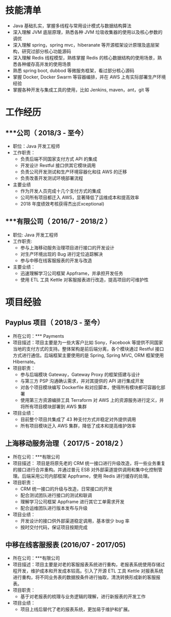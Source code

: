 # 技能清单

- Java 基础扎实，掌握多线程与常用设计模式与数据结构算法
- 深入理解 JVM 底层原理，熟悉各种 JVM 垃圾收集器的使用以及核心参数的调优
- 深入理解 spring，spring mvc，hiberanate 等开源框架设计原理及底层架构，研究过部分核心功能源码
- 深入理解 Redis 线程模型，熟练掌握 Redis 的核心数据结构的使用场景，熟悉各种缓存高并发的使用场景
- 熟悉 spring boot, dubbod 等微服务框架，看过部分核心源码
- 掌握 Docker, Docker Swarm 等容器编排，并在 AWS 上有实际部署生产环境经验
- 掌握各种开发与集成工具的使用，比如 Jenkins, maven，ant，git 等

# 工作经历

## ***公司（ 2018/3 - 至今）

- 职位：Java 开发工程师
- 工作职责：
  - 负责后端不同国家支付方式 API 的集成
  - 开发设计 Restful 接口供其它模块调用
  - 负责公司开发测试和生产环境容器化和往 AWS 的迁移
  - 负责改善开发测试环境部署流程
- 主要业绩
  - 作为开发人员完成十几个支付方式的集成
  - 公司所有项目都迁入 AWS，显著降低了运维成本和提高效率
  - 2018 年度绩效考核获得杰出(Exceptional)

## ***有限公司（ 2016/7 - 2018/2 ）

- 职位: Java 开发工程师
- 工作职责:
  - 参与上海移动服务治理项目进行接口的开发设计
  - 对生产环境出现的 Bug 进行定位追踪解决
  - 参与中移在线客服报表的开发与改造
- 主要业绩：
  - 迅速理解学习公司框架 Appframe，并承担开发任务
  - 使用 ETL 工具 Kettle 对客服报表进行改造，提高项目的可维护性

# 项目经验

## Payplus 项目（ 2018/3 - 至今）

- 所在公司：*** Payments
- 项目描述：项目主要是为一些大客户比如 Sony，Facebook 等提供不同国家当地的支付方式的支持。整体架构是前后端分离，各个模块通过 Restful 接口方式进行通信。后端框架主要使用的是 Spring, Spring MVC, ORM 框架使用 Hibernate。
- 项目职责：
  - 参与后端模块 Gateway，Gateway Proxy 的框架搭建与设计
  - 与第三方 PSP 沟通确认需求，并对其提供的 API 进行集成开发
  - 对各个项目模块编写 Dockerfile 和对应脚本，使得所有模块都可容器化部署
  - 使用第三方资源编排工具 Terraform 对 AWS 上的资源服务进行定义，并将所有项目模块部署到 AWS 集群
- 项目业绩：
  - 目前整个项目共集成了 43 种支付方式并稳定对外提供调用
  - 所有项目模块迁入 AWS 集群，降低了成本和提高维护效率

## 上海移动服务治理（ 2017/5 - 2018/2 ）

- 所在公司：***有限公司
- 项目描述： 项目是将原先老的 CRM 统一接口进行升级改造，将一些业务重复的接口进行合并重构。并通过普元 ESB 对外部渠道提供调用和集中化控制管理。后端采用公司内部框架 Appframe，使用 Redis 进行缓存的处理。
- 项目职责：
  - CRM 统一接口的升级与改造，日常接口的开发
  - 配合测试团队进行接口的测试和联调
  - 理解学习公司框架 Appframe 进行其它工单需求开发
  - 配合运维团队进行版本发布与升级
- 项目业绩：
  - 开发设计的接口供外部渠道稳定调用，基本很少 bug 率
  - 按时交付代码，保证项目按期完成

## 中移在线客服报表 (2016/07 - 2017/05)

- 所在公司：***有限公司
- 项目描述：项目主要是对老的客服报表系统进行重构，老报表系统使用存储过程开发，维护成本和开发成本较高。引入了开源 ETL 工具 Kettle 对报表系统进行重构，将不同业务表的数据按条件进行抽取，清洗转换形成新的客服报表。
- 项目职责：
  - 基于对老报表的梳理与业务逻辑的理解，进行新报表的开发工作
- 项目业绩：
  - 项目上线后替代了老的报表系统，更加易于维护和扩展。